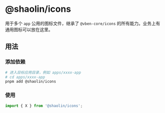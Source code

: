# @shaolin/icons

用于多个 `app` 公用的图标文件，继承了 `@vben-core/icons` 的所有能力。业务上有通用图标可以放在这里。

## 用法

### 添加依赖

```bash
# 进入目标应用目录，例如 apps/xxxx-app
# cd apps/xxxx-app
pnpm add @shaolin/icons
```

### 使用

```ts
import { X } from '@shaolin/icons';
```
